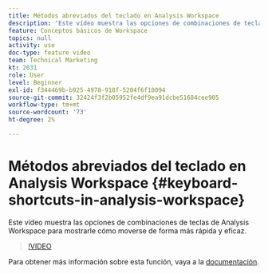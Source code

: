 ```yaml
---
title: Métodos abreviados del teclado en Analysis Workspace
description: 'Este vídeo muestra las opciones de combinaciones de teclas de Analysis Workspace para mostrarle cómo moverse de forma más rápida y eficaz. '
feature: Conceptos básicos de Workspace
topics: null
activity: use
doc-type: feature video
team: Technical Marketing
kt: 2031
role: User
level: Beginner
exl-id: f344469b-b925-4978-918f-5204f6f10094
source-git-commit: 32424f3f2b05952fe4df9ea91dcbe51684cee905
workflow-type: tm+mt
source-wordcount: '73'
ht-degree: 2%

---
```


# Métodos abreviados del teclado en Analysis Workspace {#keyboard-shortcuts-in-analysis-workspace}

Este vídeo muestra las opciones de combinaciones de teclas de Analysis Workspace para mostrarle cómo moverse de forma más rápida y eficaz.

>[!VIDEO](https://video.tv.adobe.com/v/23984/?quality=12)

Para obtener más información sobre esta función, vaya a la [documentación](https://marketing.adobe.com/resources/help/en_US/analytics/analysis-workspace/fa_shortcut_keys.html).
